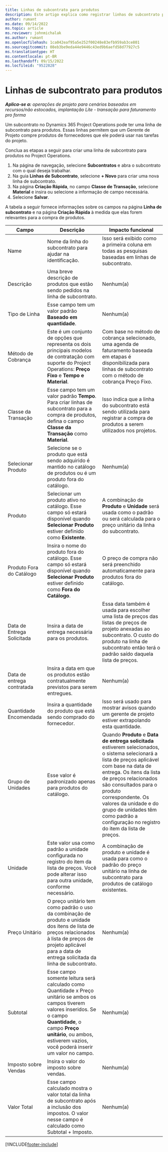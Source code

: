 ```yaml
---
title: Linhas de subcontrato para produtos
description: Este artigo explica como registrar linhas de subcontrato para produtos e usar os vários campos para registrar compras de produtos de fornecedores.
author: rumant
ms.date: 09/14/2022
ms.topic: article
ms.reviewer: johnmichalak
ms.author: rumant
ms.openlocfilehash: 1ca042eaf95a5e252f00248e83efb959ab3ce801
ms.sourcegitcommit: 08eb3be9eda44e9446c43ed9b6aefd58d77927c5
ms.translationtype: HT
ms.contentlocale: pt-BR
ms.lasthandoff: 09/15/2022
ms.locfileid: "9522828"
---
```

# <a name="subcontract-lines-for-products"></a>Linhas de subcontrato para produtos

_**Aplica-se a:** operações de projeto para cenários baseados em recursos/não estocados, implantação Lite - transação para faturamento pro forma_

Um subcontrato no Dynamics 365 Project Operations pode ter uma linha de subcontrato para produtos. Essas linhas permitem que um Gerente de Projeto compre produtos de fornecedores que ele poderá usar nas tarefas do projeto.

Conclua as etapas a seguir para criar uma linha de subcontrato para produtos no Project Operations.

1. Na página de navegação, selecione **Subcontratos** e abra o subcontrato com o qual deseja trabalhar. 
2. Na guia **Linhas de Subcontrato**, selecione **+ Novo** para criar uma nova linha de subcontrato.
3. Na página **Criação Rápida**, no campo **Classe de Transação**, selecione **Material** e insira ou selecione a informação de campo necessária. 
4. Selecione **Salvar**.

A tabela a seguir fornece informações sobre os campos na página **Linha de subcontrato** e na página **Criação Rápida** à medida que elas forem relevantes para a compra de produtos.

| Campo | Descrição | Impacto funcional|
| ----- | ----------- | ----------- |
| Name | Nome da linha do subcontrato para ajudar na identificação. |Isso será exibido como a primeira coluna em todas as pesquisas baseadas em linhas de subcontrato.
| Descrição | Uma breve descrição de produtos que estão sendo pedidos na linha de subcontrato. | Nenhum(a) |
| Tipo de Linha | Esse campo tem um valor padrão **Baseado em quantidade**. |Nenhum(a) |
| Método de Cobrança | Este é um conjunto de opções que representa os dois principais modelos de contratação com suporte do Project Operations: **Preço Fixo** e **Tempo e Material**. | Com base no método de cobrança selecionado, uma agenda de faturamento baseada em etapas é disponibilizada para linhas de subcontrato com o método de cobrança Preço Fixo. |
| Classe da Transação |Esse campo tem um valor padrão **Tempo**. Para criar linhas de subcontrato para a compra de produtos, defina o campo **Classe da Transação** como **Material**.  | Isso indica que a linha do subcontrato está sendo utilizada para registrar a compra de produtos a serem utilizados nos projetos. |
| Selecionar Produto | Selecione se o produto que está sendo adquirido é mantido no catálogo de produtos ou é um produto fora do catálogo. |Nenhum(a) |
| Produto | Selecionar um produto ativo no catálogo. Esse campo só estará disponível quando **Selecionar Produto** estiver definido como **Existente**. |A combinação de **Produto** e **Unidade** será usada como o padrão ou será calculada para o preço unitário da linha do subcontrato.
| Produto Fora do Catálogo | Insira o nome do produto fora do catálogo. Esse campo só estará disponível quando **Selecionar Produto** estiver definido como **Fora do Catálogo**.  |O preço de compra não será preenchido automaticamente para produtos fora do catálogo.|
| Data de Entrega Solicitada | Insira a data de entrega necessária para os produtos.| Essa data também é usada para escolher uma lista de preços das listas de preços de projeto anexadas ao subcontrato. O custo do produto na linha de subcontrato então terá o padrão saído daquela lista de preços. |
| Data de entrega contratada | Insira a data em que os produtos estão contratualmente previstos para serem entregues.  |Nenhum(a)|
| Quantidade Encomendada | Insira a quantidade do produto que está sendo comprado do fornecedor.| Isso será usado para mostrar avisos quando um gerente de projeto estiver extrapolando esta quantidade.|
| Grupo de Unidades | Esse valor é padronizado apenas para produtos do catálogo. |Quando **Produto** e **Data de entrega solicitada** estiverem selecionados, o sistema selecionará a lista de preços aplicável com base na data de entrega. Os itens da lista de preços relacionados são consultados para o produto correspondente. Os valores da unidade e do grupo de unidades têm como padrão a configuração no registro do item da lista de preços. |
| Unidade | Este valor usa como padrão a unidade configurada no registro do item da lista de preços. Você pode alterar isso para outra unidade, conforme necessário.| A combinação de produto e unidade é usada para como o padrão do preço unitário na linha de subcontrato para produtos de catálogo existentes. |
| Preço Unitário | O preço unitário tem como padrão o uso da combinação de produto e unidade dos itens de lista de preços relacionados à lista de preços de projeto aplicável para a data de entrega solicitada da linha de subcontrato.  |Nenhum(a) |
| Subtotal | Esse campo somente leitura será calculado como Quantidade x Preço unitário se ambos os campos tiverem valores inseridos. Se o campo **Quantidade**, o campo **Preço unitário**, ou ambos, estiverem vazios, você poderá inserir um valor no campo.  |Nenhum(a) |
| Imposto sobre Vendas | Insira o valor do imposto sobre vendas. |Nenhum(a) |
| Valor Total | Esse campo calculado mostra o valor total da linha de subcontrato após a inclusão dos impostos. O valor nesse campo é calculado como Subtotal + Imposto. |Nenhum(a) |


[!INCLUDE[footer-include](../../includes/footer-banner.md)]

